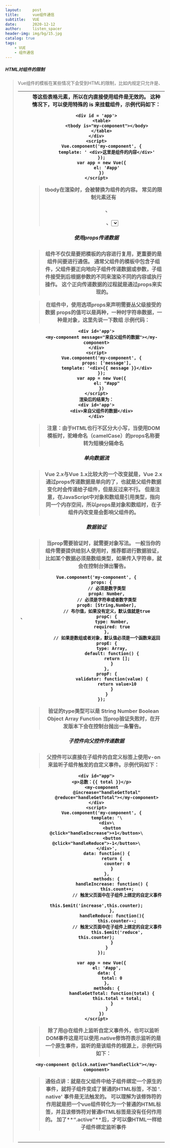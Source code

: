 ```yaml
---
layout:     post
title:      vue组件通信
subtitle:   VUE
date:       2020-12-12
author:     listen_spacer
header-img: img/bg/15.jpg
catalog: true
tags:
    - VUE
    - 组件通信
---
```

##### HTML对组件的限制
>Vue组件的模板在某些情况下会受到HTML的限制，比如<table>内规定只允许是<tr>、<td>、<th>等这些表格元素，所以在<table>内直接使用组件是无效的。
>这种情况下，可以使用特殊的 **is** 来挂载组件，示例代码如下：

```
<div id = 'app'>
    <table>
        <tbody is="my-component"></body>
    </table>
</div>
<script>
    Vue.component('my-component', {
        template: ' <div>这里是组件的内容</div>'
    });
    var app = new Vue({
        el: '#app'
    })
</script>
```
>tbody在渲染时，会被替换为组件的内容。
>常见的限制元素还有<ul>、<ol>、<select>。
>如果使用的是字符串模板，是不受限制的，比如vue单文件用法等。

##### 使用props传递数据
>组件不仅仅是要把模板的内容进行复用，更重要的是组件间要进行通信。
>通常父组件的模板中包含子组件，父组件要正向地向子组件传递数据或参数，子组件接受到后根据参数的不同来渲染不同的内容或执行操作。
>这个正向传递数据的过程就是通过props来实现的。

>在组件中，使用选项props来声明需要丛父级接受的数据
>props的值可以是两种，一种时字符串数据，一种是对象，这里先说一下数组
>示例代码：

```
<div id='app'>
    <my-component message="来自父组件的数据"></my-component>
</div>
<script>
    Vue.component('my-component', {
        props: ['message'],
        template: '<div>{{ message }}</div>
    });
    var app = new Vue({
        el: "#app"
    })
</script>
渲染后的结果为：
<div id='app'>
    <div>来自父组件的数据</div>
</div>
```
>注意：由于HTML也行不区分大小写，当使用DOM模板时，驼峰命名（camelCase）的props名称要转为短横分隔命名

##### 单向数据流
>Vue 2.x与Vue 1.x比较大的一个改变就是，Vue 2.x通过props传递数据是单向的了，也就是父组件数据变化时会传递给子组件，但是反过来不行。
>但是注意，在JavaScript中对象和数组是引用类型，指向同一个内存空间，所以**props是对象和数组时，在子组件内改变是会影响父组件的**。

##### 数据验证
>当prop需要验证时，就需要对象写法。
>一般当你的组件需要提供给别人使用时，推荐都进行数据验证，
>比如某个数据必须是数组类型，如果传入字符串，就会在控制台弹出警告。
```
Vue.component('my-component', {
    props: {
        // 必须是数字类型
        propA: Number,
        // 必须是字符串或者数字类型
        propB: [String,Number],
        // 布尔值，如果没有定义，默认值就是true
        propC: {
            type: Number,
            required: true
        },
        // 如果是数组或者对象，默认值必须是一个函数来返回
        propE: {
            type: Array,
            default: function() {
                return [];
            }
        },
        propF: {
            validator: function(value) {
                return value>10
            }
        }
    });
```
>验证的type类型可以是
>String
>Number
>Boolean
>Object
>Array
>Function
>当prop验证失败时，在开发版本下会在控制台抛出一条警告。

##### 子控件向父控件传递数据

> 父控件可以直接在子组件的自定义标签上使用v-on来监听子组件触发的自定义事件。示例代码如下：

```
<div id="app">
    <p>总数：{{ total }}</p>
    <my-component
        @increase="handleGetTotal"
        @reduce="handleGetTotal"></my-component>
</div>
<script>
    Vue.component('my-component', {
        template: '\
        <div>\
            <button @click="handleIncrease">+1</button>\
            <button @click="handleReduce">-1</button>\
        </div>',
        data: function() {
            return {
                counter: 0
            }
        },
        methods: {
            handleIncrease: function() {
                this.count++;
                // 触发父页面中在子组件上绑定的自定义事件
                this.$emit('increase',this.counter);
            },
            handleReduce: function(){
                this.counter--;
                // 触发父页面中在子组件上绑定的自定义事件
                this.$emit('reduce', this.counter);
            }
        }
    });
    
    var app = new Vue({
        el: '#app',
        data: {
            total: 0
        },
        methods: {
            handleGetTotal: function(total) {
                this.total = total;
            }
        }
    })
</script>
```
>除了用@在组件上监听自定义事件外，也可以监听DOM事件这是可以使用.native修饰符表示监听的是一个原生事件，监听的是该组件的根源上，示例代码如下：

```
<my-component @click.native="handleClick"></my-component>
```
>通俗点讲：就是在父组件中给子组件绑定一个原生的事件，就将子组件变成了普通的HTML标签，不加 **'. native'** 事件是无法触发的。
>可以理解为该修饰符的作用就是**把一个vue组件转化为一个普通的HTML标签**，并且该修饰符对普通HTML标签是没有任何作用的。
>加了**“.active”**后，才可以像HTML一样给子组件绑定监听事件
